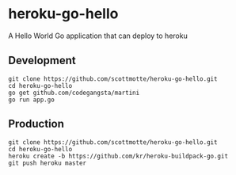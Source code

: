 # heroku-go-hello

A Hello World Go application that can deploy to heroku

## Development

```
git clone https://github.com/scottmotte/heroku-go-hello.git
cd heroku-go-hello
go get github.com/codegangsta/martini
go run app.go
```

## Production

```
git clone https://github.com/scottmotte/heroku-go-hello.git
cd heroku-go-hello 
heroku create -b https://github.com/kr/heroku-buildpack-go.git 
git push heroku master
```
